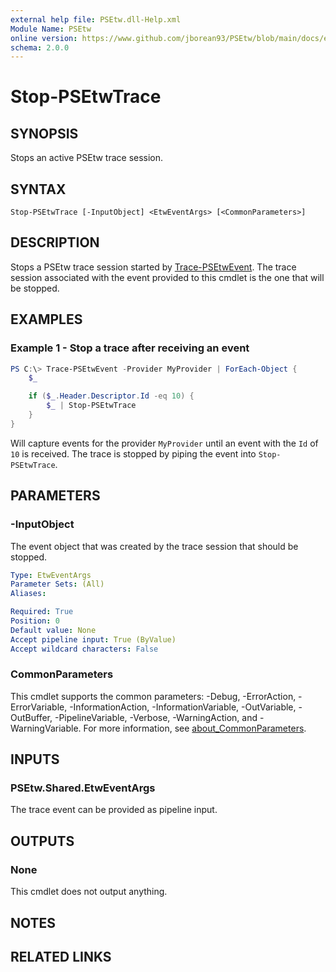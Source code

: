 ```yaml
---
external help file: PSEtw.dll-Help.xml
Module Name: PSEtw
online version: https://www.github.com/jborean93/PSEtw/blob/main/docs/en-US/Stop-PSEtwTrace.md
schema: 2.0.0
---
```


# Stop-PSEtwTrace

## SYNOPSIS
Stops an active PSEtw trace session.

## SYNTAX

```
Stop-PSEtwTrace [-InputObject] <EtwEventArgs> [<CommonParameters>]
```

## DESCRIPTION
Stops a PSEtw trace session started by [Trace-PSEtwEvent](./Trace-PSEtwEvent.md).
The trace session associated with the event provided to this cmdlet is the one that will be stopped.

## EXAMPLES

### Example 1 - Stop a trace after receiving an event
```powershell
PS C:\> Trace-PSEtwEvent -Provider MyProvider | ForEach-Object {
    $_

    if ($_.Header.Descriptor.Id -eq 10) {
        $_ | Stop-PSEtwTrace
    }
}
```

Will capture events for the provider `MyProvider` until an event with the `Id` of `10` is received.
The trace is stopped by piping the event into `Stop-PSEtwTrace`.

## PARAMETERS

### -InputObject
The event object that was created by the trace session that should be stopped.

```yaml
Type: EtwEventArgs
Parameter Sets: (All)
Aliases:

Required: True
Position: 0
Default value: None
Accept pipeline input: True (ByValue)
Accept wildcard characters: False
```

### CommonParameters
This cmdlet supports the common parameters: -Debug, -ErrorAction, -ErrorVariable, -InformationAction, -InformationVariable, -OutVariable, -OutBuffer, -PipelineVariable, -Verbose, -WarningAction, and -WarningVariable. For more information, see [about_CommonParameters](http://go.microsoft.com/fwlink/?LinkID=113216).

## INPUTS

### PSEtw.Shared.EtwEventArgs
The trace event can be provided as pipeline input.

## OUTPUTS

### None
This cmdlet does not output anything.

## NOTES

## RELATED LINKS
